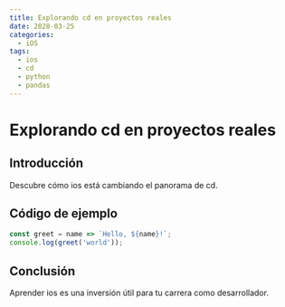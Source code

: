 ```yaml
---
title: Explorando cd en proyectos reales
date: 2028-03-25
categories:
  - iOS
tags:
  - ios
  - cd
  - python
  - pandas
---
```


# Explorando cd en proyectos reales

## Introducción

Descubre cómo ios está cambiando el panorama de cd.

## Código de ejemplo

```javascript
const greet = name => `Hello, ${name}!`;
console.log(greet('world'));
```

## Conclusión

Aprender ios es una inversión útil para tu carrera como desarrollador.